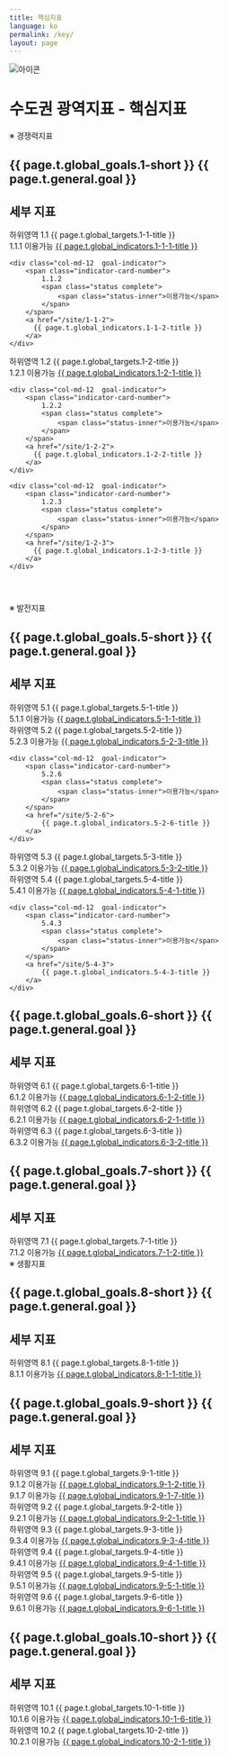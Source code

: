 ```yaml
---
title: 핵심지표
language: ko
permalink: /key/
layout: page
---
```


<div class="heading goal-banner goal-13">
    <div class="container">
        <div class="row">
            <div class="sttl">
                <img src="{{ site.goal_image_base }}/{{ page.language }}/sub_title.png" alt="아이콘" />
            </div>
            <div class="sttl">
                <h1>수도권 광역지표 - 핵심지표</h1>
            </div>
        </div>
    </div>
</div>

<div id="main-content" class="container goal-indicators goal-1 goal-by-target" role="main">

<div class="title2">※ 경쟁력지표</div>
    
<div class="visible-md-block visible-lg-block">
    <div class="col-md-6">
      <h2>{{ page.t.global_goals.1-short }} {{ page.t.general.goal }}</h2>
    </div>
    <div class="col-md-6">
      <h2>세부 지표</h2>
    </div>
</div>

<div class="indicator-cards target goal-target col-md-6">
    <span class="indicator-card-number">
        <label class="hidden-md hidden-lg">하위영역</label>
        1.1
    </span>
        {{ page.t.global_targets.1-1-title }}
</div>

<div class="indicator-cards col-md-6 row no-gutters">
    <div class="col-md-12  goal-indicator">
        <span class="indicator-card-number">
            1.1.1
            <span class="status complete">
                <span class="status-inner">이용가능</span>
            </span>
        </span>
        <a href="/site/1-1-1">
          {{ page.t.global_indicators.1-1-1-title }}
        </a>
    </div>

    <div class="col-md-12  goal-indicator">
        <span class="indicator-card-number">
            1.1.2
            <span class="status complete">
                <span class="status-inner">이용가능</span>
            </span>
        </span>
        <a href="/site/1-1-2">
          {{ page.t.global_indicators.1-1-2-title }}
        </a>
    </div>
</div>
  
<div class="indicator-cards target goal-target col-md-6">
    <span class="indicator-card-number">
        <label class="hidden-md hidden-lg">하위영역</label>
        1.2
    </span>
    {{ page.t.global_targets.1-2-title }}
</div>

<div class="indicator-cards col-md-6 row no-gutters">
    <div class="col-md-12  goal-indicator">
        <span class="indicator-card-number">
            1.2.1
            <span class="status complete">
                <span class="status-inner">이용가능</span>
            </span>
        </span>
        <a href="/site/1-2-1">
          {{ page.t.global_indicators.1-2-1-title }}
        </a>
    </div>
    
    <div class="col-md-12  goal-indicator">
        <span class="indicator-card-number">
            1.2.2
            <span class="status complete">
                <span class="status-inner">이용가능</span>
            </span>
        </span>
        <a href="/site/1-2-2">
          {{ page.t.global_indicators.1-2-2-title }}
        </a>
    </div>
    
    <div class="col-md-12  goal-indicator">
        <span class="indicator-card-number">
            1.2.3
            <span class="status complete">
                <span class="status-inner">이용가능</span>
            </span>
        </span>
        <a href="/site/1-2-3">
          {{ page.t.global_indicators.1-2-3-title }}
        </a>
    </div>
</div>

<header role="banner" class="header-default"> </header>
    
<div class="title2">※ 발전지표</div>
    
<div class="visible-md-block visible-lg-block">
    <div class="col-md-6">
        <h2>{{ page.t.global_goals.5-short }} {{ page.t.general.goal }}</h2>
    </div>
    <div class="col-md-6">
        <h2>세부 지표</h2>
    </div>
</div>

<div class="indicator-cards target goal-target col-md-6">
    <span class="indicator-card-number">
        <label class="hidden-md hidden-lg">하위영역</label>
        5.1
    </span>
    {{ page.t.global_targets.5-1-title }}
</div>

<div class="indicator-cards col-md-6 row no-gutters">
    <div class="col-md-12  goal-indicator">
        <span class="indicator-card-number">
            5.1.1
            <span class="status complete">
                <span class="status-inner">이용가능</span>
            </span>
        </span>
        <a href="/site/5-1-1">
            {{ page.t.global_indicators.5-1-1-title }}
        </a>
    </div>
</div>
  
<div class="indicator-cards target goal-target col-md-6">
    <span class="indicator-card-number">
        <label class="hidden-md hidden-lg">하위영역</label>
        5.2
    </span>
    {{ page.t.global_targets.5-2-title }}
</div>

<div class="indicator-cards col-md-6 row no-gutters">
    <div class="col-md-12  goal-indicator">
        <span class="indicator-card-number">
            5.2.3
            <span class="status complete">
                <span class="status-inner">이용가능</span>
            </span>
        </span>
        <a href="/site/5-2-3">
            {{ page.t.global_indicators.5-2-3-title }}
        </a>
    </div>
    
    <div class="col-md-12  goal-indicator">
        <span class="indicator-card-number">
            5.2.6
            <span class="status complete">
                <span class="status-inner">이용가능</span>
            </span>
        </span>
        <a href="/site/5-2-6">
            {{ page.t.global_indicators.5-2-6-title }}
        </a>
    </div>
</div>        

<div class="indicator-cards target goal-target col-md-6">
    <span class="indicator-card-number">
        <label class="hidden-md hidden-lg">하위영역</label>
        5.3
    </span>
    {{ page.t.global_targets.5-3-title }}
</div>

<div class="indicator-cards col-md-6 row no-gutters">
    <div class="col-md-12  goal-indicator">
        <span class="indicator-card-number">
            5.3.2
            <span class="status complete">
                <span class="status-inner">이용가능</span>
            </span>
        </span>
        <a href="/site/5-3-2">
            {{ page.t.global_indicators.5-3-2-title }}
        </a>
    </div>
</div>      
    
<div class="indicator-cards target goal-target col-md-6">
    <span class="indicator-card-number">
        <label class="hidden-md hidden-lg">하위영역</label>
        5.4
    </span>
    {{ page.t.global_targets.5-4-title }}
</div>

<div class="indicator-cards col-md-6 row no-gutters">
    <div class="col-md-12  goal-indicator">
        <span class="indicator-card-number">
            5.4.1
            <span class="status complete">
                <span class="status-inner">이용가능</span>
            </span>
        </span>
        <a href="/site/5-4-1">
            {{ page.t.global_indicators.5-4-1-title }}
        </a>
    </div>
    
    <div class="col-md-12  goal-indicator">
        <span class="indicator-card-number">
            5.4.3
            <span class="status complete">
                <span class="status-inner">이용가능</span>
            </span>
        </span>
        <a href="/site/5-4-3">
            {{ page.t.global_indicators.5-4-3-title }}
        </a>
    </div>
</div>      
    
<div class="visible-md-block visible-lg-block">
    <div class="col-md-6">
        <h2>{{ page.t.global_goals.6-short }} {{ page.t.general.goal }}</h2>
    </div>
    <div class="col-md-6">
        <h2>세부 지표</h2>
    </div>
</div>    

<div class="indicator-cards target goal-target col-md-6">
    <span class="indicator-card-number">
        <label class="hidden-md hidden-lg">하위영역</label>
        6.1
    </span>
    {{ page.t.global_targets.6-1-title }}
</div>

<div class="indicator-cards col-md-6 row no-gutters">
    <div class="col-md-12  goal-indicator">
        <span class="indicator-card-number">
            6.1.2
            <span class="status complete">
                <span class="status-inner">이용가능</span>
            </span>
        </span>
        <a href="/site/6-1-2">
            {{ page.t.global_indicators.6-1-2-title }}
        </a>
    </div>
</div>  

<div class="indicator-cards target goal-target col-md-6">
    <span class="indicator-card-number">
        <label class="hidden-md hidden-lg">하위영역</label>
        6.2
    </span>
    {{ page.t.global_targets.6-2-title }}
</div>

<div class="indicator-cards col-md-6 row no-gutters">
    <div class="col-md-12  goal-indicator">
        <span class="indicator-card-number">
            6.2.1
            <span class="status complete">
                <span class="status-inner">이용가능</span>
            </span>
        </span>
        <a href="/site/6-2-1">
            {{ page.t.global_indicators.6-2-1-title }}
        </a>
    </div>
</div>      
    
<div class="indicator-cards target goal-target col-md-6">
    <span class="indicator-card-number">
        <label class="hidden-md hidden-lg">하위영역</label>
        6.3
    </span>
    {{ page.t.global_targets.6-3-title }}
</div>

<div class="indicator-cards col-md-6 row no-gutters">
    <div class="col-md-12  goal-indicator">
        <span class="indicator-card-number">
            6.3.2
            <span class="status complete">
                <span class="status-inner">이용가능</span>
            </span>
        </span>
        <a href="/site/6-3-2">
            {{ page.t.global_indicators.6-3-2-title }}
        </a>
    </div>
</div>  
  
<div class="visible-md-block visible-lg-block">
    <div class="col-md-6">
        <h2>{{ page.t.global_goals.7-short }} {{ page.t.general.goal }}</h2>
    </div>
    <div class="col-md-6">
        <h2>세부 지표</h2>
    </div>
</div>    

<div class="indicator-cards target goal-target col-md-6">
    <span class="indicator-card-number">
        <label class="hidden-md hidden-lg">하위영역</label>
        7.1
    </span>
    {{ page.t.global_targets.7-1-title }}
</div>

<div class="indicator-cards col-md-6 row no-gutters">
    <div class="col-md-12  goal-indicator">
        <span class="indicator-card-number">
            7.1.2
            <span class="status complete">
                <span class="status-inner">이용가능</span>
            </span>
        </span>
        <a href="/site/7-1-2">
            {{ page.t.global_indicators.7-1-2-title }}
        </a>
    </div>
</div>  

    
<div class="title2">※ 생활지표</div>
    
<div class="visible-md-block visible-lg-block">
    <div class="col-md-6">
        <h2>{{ page.t.global_goals.8-short }} {{ page.t.general.goal }}</h2>
    </div>
    <div class="col-md-6">
        <h2>세부 지표</h2>
    </div>
</div>
    
<div class="indicator-cards target goal-target col-md-6">
    <span class="indicator-card-number">
        <label class="hidden-md hidden-lg">하위영역</label>
        8.1
    </span>
    {{ page.t.global_targets.8-1-title }}
</div>

<div class="indicator-cards col-md-6 row no-gutters">
    <div class="col-md-12  goal-indicator">
        <span class="indicator-card-number">
            8.1.1
            <span class="status complete">
                <span class="status-inner">이용가능</span>
            </span>
        </span>
        <a href="/site/8-1-1">
            {{ page.t.global_indicators.8-1-1-title }}
        </a>
    </div>
</div>      
    
<div class="visible-md-block visible-lg-block">
    <div class="col-md-6">
        <h2>{{ page.t.global_goals.9-short }} {{ page.t.general.goal }}</h2>
    </div>
    <div class="col-md-6">
        <h2>세부 지표</h2>
    </div>
</div>
    
<div class="indicator-cards target goal-target col-md-6">
    <span class="indicator-card-number">
        <label class="hidden-md hidden-lg">하위영역</label>
        9.1
    </span>
    {{ page.t.global_targets.9-1-title }}
</div>

<div class="indicator-cards col-md-6 row no-gutters">
    <div class="col-md-12  goal-indicator">
        <span class="indicator-card-number">
            9.1.2
            <span class="status complete">
                <span class="status-inner">이용가능</span>
            </span>
        </span>
        <a href="/site/9-1-2">
            {{ page.t.global_indicators.9-1-2-title }}
        </a>
    </div>
    <div class="col-md-12  goal-indicator">
        <span class="indicator-card-number">
            9.1.7
            <span class="status complete">
                <span class="status-inner">이용가능</span>
            </span>
        </span>
        <a href="/site/9-1-7">
            {{ page.t.global_indicators.9-1-7-title }}
        </a>
    </div>
</div>  
    
<div class="indicator-cards target goal-target col-md-6">
    <span class="indicator-card-number">
        <label class="hidden-md hidden-lg">하위영역</label>
        9.2
    </span>
    {{ page.t.global_targets.9-2-title }}
</div>

<div class="indicator-cards col-md-6 row no-gutters">
    <div class="col-md-12  goal-indicator">
        <span class="indicator-card-number">
            9.2.1
            <span class="status complete">
                <span class="status-inner">이용가능</span>
            </span>
        </span>
        <a href="/site/9-2-1">
            {{ page.t.global_indicators.9-2-1-title }}
        </a>
    </div>
</div> 
    
<div class="indicator-cards target goal-target col-md-6">
    <span class="indicator-card-number">
        <label class="hidden-md hidden-lg">하위영역</label>
        9.3
    </span>
    {{ page.t.global_targets.9-3-title }}
</div>

<div class="indicator-cards col-md-6 row no-gutters">
    <div class="col-md-12  goal-indicator">
        <span class="indicator-card-number">
            9.3.4
            <span class="status complete">
                <span class="status-inner">이용가능</span>
            </span>
        </span>
        <a href="/site/9-3-4">
            {{ page.t.global_indicators.9-3-4-title }}
        </a>
    </div>
</div> 
    
<div class="indicator-cards target goal-target col-md-6">
    <span class="indicator-card-number">
        <label class="hidden-md hidden-lg">하위영역</label>
        9.4
    </span>
    {{ page.t.global_targets.9-4-title }}
</div>

<div class="indicator-cards col-md-6 row no-gutters">
    <div class="col-md-12  goal-indicator">
        <span class="indicator-card-number">
            9.4.1
            <span class="status complete">
                <span class="status-inner">이용가능</span>
            </span>
        </span>
        <a href="/site/9-4-1">
            {{ page.t.global_indicators.9-4-1-title }}
        </a>
    </div>
</div> 
    
<div class="indicator-cards target goal-target col-md-6">
    <span class="indicator-card-number">
        <label class="hidden-md hidden-lg">하위영역</label>
        9.5
    </span>
    {{ page.t.global_targets.9-5-title }}
</div>

<div class="indicator-cards col-md-6 row no-gutters">
    <div class="col-md-12  goal-indicator">
        <span class="indicator-card-number">
            9.5.1
            <span class="status complete">
                <span class="status-inner">이용가능</span>
            </span>
        </span>
        <a href="/site/9-5-1">
            {{ page.t.global_indicators.9-5-1-title }}
        </a>
    </div>
</div> 
    
<div class="indicator-cards target goal-target col-md-6">
    <span class="indicator-card-number">
        <label class="hidden-md hidden-lg">하위영역</label>
        9.6
    </span>
    {{ page.t.global_targets.9-6-title }}
</div>

<div class="indicator-cards col-md-6 row no-gutters">
    <div class="col-md-12  goal-indicator">
        <span class="indicator-card-number">
            9.6.1
            <span class="status complete">
                <span class="status-inner">이용가능</span>
            </span>
        </span>
        <a href="/site/9-6-1">
            {{ page.t.global_indicators.9-6-1-title }}
        </a>
    </div>
</div> 
    
<div class="visible-md-block visible-lg-block">
    <div class="col-md-6">
        <h2>{{ page.t.global_goals.10-short }} {{ page.t.general.goal }}</h2>
    </div>
    <div class="col-md-6">
        <h2>세부 지표</h2>
    </div>
</div>
    
<div class="indicator-cards target goal-target col-md-6">
    <span class="indicator-card-number">
        <label class="hidden-md hidden-lg">하위영역</label>
        10.1
    </span>
    {{ page.t.global_targets.10-1-title }}
</div>

<div class="indicator-cards col-md-6 row no-gutters">
    <div class="col-md-12  goal-indicator">
        <span class="indicator-card-number">
            10.1.6
            <span class="status complete">
                <span class="status-inner">이용가능</span>
            </span>
        </span>
        <a href="/site/10-1-6">
            {{ page.t.global_indicators.10-1-6-title }}
        </a>
    </div>
</div>  
    
<div class="indicator-cards target goal-target col-md-6">
    <span class="indicator-card-number">
        <label class="hidden-md hidden-lg">하위영역</label>
        10.2
    </span>
    {{ page.t.global_targets.10-2-title }}
</div>

<div class="indicator-cards col-md-6 row no-gutters">
    <div class="col-md-12  goal-indicator">
        <span class="indicator-card-number">
            10.2.1
            <span class="status complete">
                <span class="status-inner">이용가능</span>
            </span>
        </span>
        <a href="/site/10-2-1">
            {{ page.t.global_indicators.10-2-1-title }}
        </a>
    </div>
</div>
    
</div>

